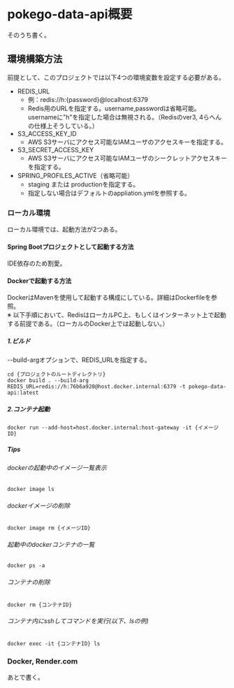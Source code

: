 # pokego-data-api概要

そのうち書く。

## 環境構築方法

前提として、このプロジェクトでは以下4つの環境変数を設定する必要がある。

- REDIS_URL
   - 例：redis://h:{password}@localhost:6379
   - Redis用のURLを指定する。username,passwordは省略可能。usernameに"h"を指定した場合は無視される。（Redisのver3, 4らへんの仕様上そうしている。）
- S3_ACCESS_KEY_ID
   - AWS S3サーバにアクセス可能なIAMユーザのアクセスキーを指定する。
- S3_SECRET_ACCESS_KEY
   - AWS S3サーバにアクセス可能なIAMユーザのシークレットアクセスキーを指定する。
- SPRING_PROFILES_ACTIVE（省略可能）
    - staging または productionを指定する。
    - 指定しない場合はデフォルトのappliation.ymlを参照する。

### ローカル環境

ローカル環境では、起動方法が2つある。

#### Spring Bootプロジェクトとして起動する方法

IDE依存のため割愛。

#### Dockerで起動する方法

DockerはMavenを使用して起動する構成にしている。詳細はDockerfileを参照。<br>
※ 以下手順において、RedisはローカルPC上、もしくはインターネット上で起動する前提である。（ローカルのDocker上では起動しない。）

##### 1.ビルド

--build-argオプションで、REDIS_URLを指定する。
```
cd {プロジェクトのルートディレクトリ}
docker build . --build-arg REDIS_URL=redis://h:76b6a920@host.docker.internal:6379 -t pokego-data-api:latest
```

##### 2.コンテナ起動

```
docker run --add-host=host.docker.internal:host-gateway -it {イメージID}
```

##### Tips

###### dockerの起動中のイメージ一覧表示
```
docker image ls
```

###### dockerイメージの削除
```
docker image rm {イメージID}
```


###### 起動中のdockerコンテナの一覧
```
docker ps -a
```


###### コンテナの削除
```
docker rm {コンテナID}
```



###### コンテナ内にsshしてコマンドを実行(以下、lsの例)
```
docker exec -it {コンテナID} ls
```

### Docker, Render.com

あとで書く。